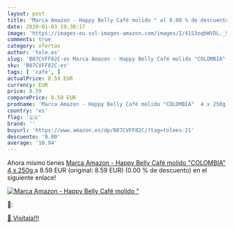 ```yaml
---
layout: post
title: 'Marca Amazon - Happy Belly Café molido " al 0.00 % de descuento'
date: 2020-01-03 19:30:17
image: 'https://images-eu.ssl-images-amazon.com/images/I/41S3oqbWVDL._SL400_.jpg'
comments: true
category: ofertas
author: 'tole.es'
slug: 'B07CVFF82C-es Marca Amazon - Happy Belly Café molido "COLOMBIA" 4 x 250g'
sku: 'B07CVFF82C-es'
tags: [ 'café', ]
actualPrice: 8.59 EUR
currency: EUR
price: 8.59
comparePrice: 8.59 EUR
prodname: 'Marca Amazon - Happy Belly Café molido "COLOMBIA"  4 x 250g '
country: 'es'
flag: '🇪🇸'
brand: ''
buyurl: 'https://www.amazon.es/dp/B07CVFF82C/?tag=tolees-21'
descuento: '0.00'
average: '10.94'
---
```


Ahora mismo tienes [Marca Amazon - Happy Belly Café molido "COLOMBIA"  4 x 250g ](https://www.amazon.es/dp/B07CVFF82C/?tag=tolees-21) a 8.59 EUR (original: 8.59 EUR) (0.00 %  de descuento) en el siguiente enlace!

[![Marca Amazon - Happy Belly Café molido "](https://images-eu.ssl-images-amazon.com/images/I/41S3oqbWVDL._SL400_.jpg)](https://www.amazon.es/dp/B07CVFF82C/?tag=tolees-21)

🔎:


[🛒 Visítala!!!](https://www.amazon.es/dp/B07CVFF82C/?tag=tolees-21)
